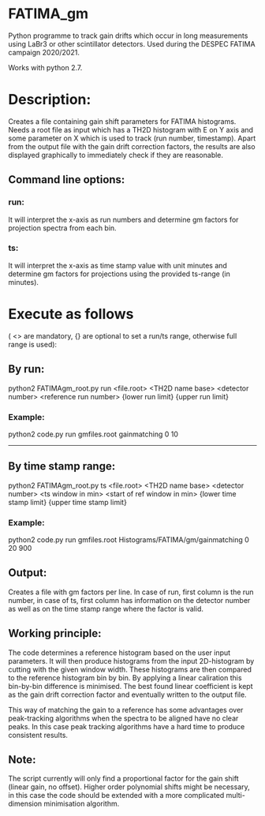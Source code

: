 # FATIMA_gm
Python programme to track gain drifts which occur in long measurements using LaBr3 or other scintillator detectors. Used during the DESPEC FATIMA campaign 2020/2021.

Works with python 2.7.

# Description:
Creates a file containing gain shift parameters for FATIMA histograms.
Needs a root file as input which has a TH2D histogram with E on Y axis
and some parameter on X which is used to track (run number, timestamp).
Apart from the output file with the gain drift correction factors, the
results are also displayed graphically to immediately check if they
are reasonable.

## Command line options:
### run:
It will interpret the x-axis as run numbers and determine
gm factors for projection spectra from each bin.
### ts:
It will interpret the x-axis as time stamp value with unit minutes and determine
gm factors for projections using the provided ts-range (in minutes).

# Execute as follows
( <> are mandatory, {} are optional to set a run/ts
                     range, otherwise full range is used):
## By run:
python2  FATIMAgm_root.py  run \<file.root\> \<TH2D name base\> \<detector number\> \<reference run number\> {lower run limit} {upper run limit}
### Example:
python2 code.py run gmfiles.root gainmatching 0 10

------------------------------------------------------

## By time stamp range:
python2  FATIMAgm_root.py  ts \<file.root\> \<TH2D name base\> \<detector number\> \<ts window in min\> \<start of ref window in min\> {lower time stamp limit} {upper time stamp limit}
### Example:
python2 code.py run gmfiles.root Histograms/FATIMA/gm/gainmatching 0 20 900


## Output:
Creates a file with gm factors per line. In case of run, first column
is the run number, in case of ts, first column has information on the
detector number as well as on the time stamp range where the factor is valid.

## Working principle:
The code determines a reference histogram based on the user input parameters. It will then produce histograms from the 
input 2D-histogram by cutting with the given window width. These histograms are then compared to the reference histogram
bin by bin. By applying a linear caliration this bin-by-bin difference is minimised. The best found linear coefficient is
kept as the gain drift correction factor and eventually written to the output file.

This way of matching the gain to a reference has some advantages over peak-tracking algorithms when the spectra to be
aligned have no clear peaks. In this case peak tracking algorithms have a hard time to produce consistent results.

## Note:
The script currently will only find a proportional factor for the gain shift
(linear gain, no offset). Higher order polynomial shifts might be necessary,
in this case the code should be extended with a more complicated
multi-dimension minimisation algorithm.

